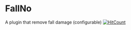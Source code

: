 # FallNo
A plugin that remove fall damage (configurable)
[![HitCount](http://hits.dwyl.io/eliassaliba12/FallNo.svg)](http://hits.dwyl.io/eliassaliba12/FallNo)
